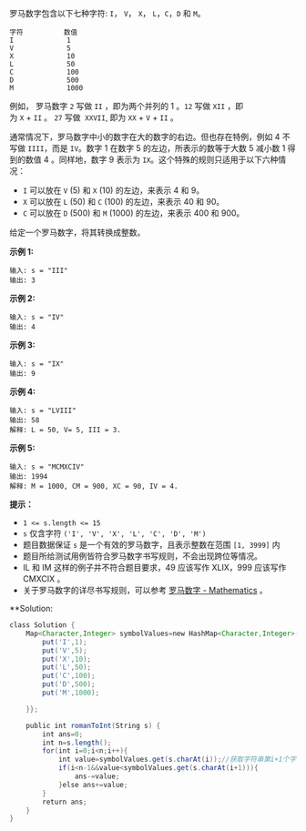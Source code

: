 罗马数字包含以下七种字符: `I`， `V`， `X`， `L`，`C`，`D` 和 `M`。

```
字符          数值
I             1
V             5
X             10
L             50
C             100
D             500
M             1000
```

例如， 罗马数字 `2` 写做 `II` ，即为两个并列的 1 。`12` 写做 `XII` ，即为 `X` + `II` 。 `27` 写做  `XXVII`, 即为 `XX` + `V` + `II` 。

通常情况下，罗马数字中小的数字在大的数字的右边。但也存在特例，例如 4 不写做 `IIII`，而是 `IV`。数字 1 在数字 5 的左边，所表示的数等于大数 5 减小数 1 得到的数值 4 。同样地，数字 9 表示为 `IX`。这个特殊的规则只适用于以下六种情况：

-   `I` 可以放在 `V` (5) 和 `X` (10) 的左边，来表示 4 和 9。
-   `X` 可以放在 `L` (50) 和 `C` (100) 的左边，来表示 40 和 90。 
-   `C` 可以放在 `D` (500) 和 `M` (1000) 的左边，来表示 400 和 900。

给定一个罗马数字，将其转换成整数。

**示例 1:**

```
输入: s = "III"
输出: 3
```

**示例 2:**

```
输入: s = "IV"
输出: 4
```

**示例 3:**

```
输入: s = "IX"
输出: 9
```

**示例 4:**

```
输入: s = "LVIII"
输出: 58
解释: L = 50, V= 5, III = 3.
```

**示例 5:**

```
输入: s = "MCMXCIV"
输出: 1994
解释: M = 1000, CM = 900, XC = 90, IV = 4.
```

**提示：**

-   `1 <= s.length <= 15`
-   `s` 仅含字符 `('I', 'V', 'X', 'L', 'C', 'D', 'M')`
-   题目数据保证 `s` 是一个有效的罗马数字，且表示整数在范围 `[1, 3999]` 内
-   题目所给测试用例皆符合罗马数字书写规则，不会出现跨位等情况。
-   IL 和 IM 这样的例子并不符合题目要求，49 应该写作 XLIX，999 应该写作 CMXCIX 。
-   关于罗马数字的详尽书写规则，可以参考 [罗马数字 - Mathematics](https://b2b.partcommunity.com/community/knowledge/zh_CN/detail/10753/%E7%BD%97%E9%A9%AC%E6%95%B0%E5%AD%97#knowledge_article "https://b2b.partcommunity.com/community/knowledge/zh_CN/detail/10753/%E7%BD%97%E9%A9%AC%E6%95%B0%E5%AD%97#knowledge_article") 。

**Solution:
```Java
class Solution {
    Map<Character,Integer> symbolValues=new HashMap<Character,Integer>(){{
        put('I',1);
        put('V',5);
        put('X',10);
        put('L',50);
        put('C',100);
        put('D',500);
        put('M',1000);

    }};

    public int romanToInt(String s) {
        int ans=0;
        int n=s.length();
        for(int i=0;i<n;i++){
            int value=symbolValues.get(s.charAt(i));//获取字符串第i+1个字符对应的数字
            if(i<n-1&&value<symbolValues.get(s.charAt(i+1))){
                ans-=value;
            }else ans+=value;
        }    
        return ans;
    }
}
```